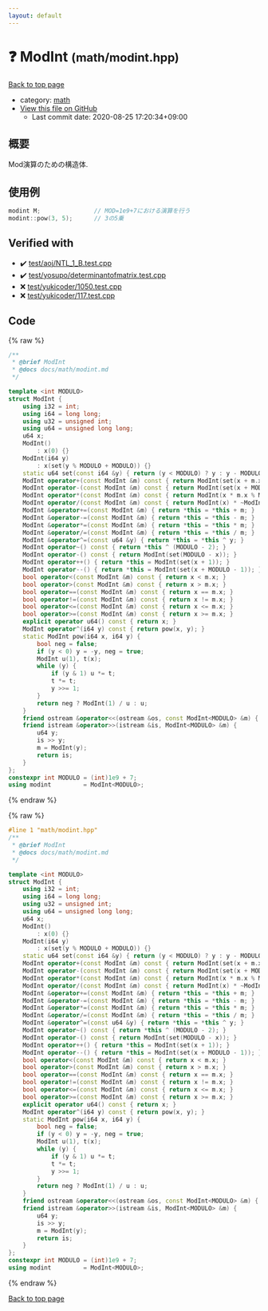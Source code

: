 ```yaml
---
layout: default
---
```


<!-- mathjax config similar to math.stackexchange -->
<script type="text/javascript" async
  src="https://cdnjs.cloudflare.com/ajax/libs/mathjax/2.7.5/MathJax.js?config=TeX-MML-AM_CHTML">
</script>
<script type="text/x-mathjax-config">
  MathJax.Hub.Config({
    TeX: { equationNumbers: { autoNumber: "AMS" }},
    tex2jax: {
      inlineMath: [ ['$','$'] ],
      processEscapes: true
    },
    "HTML-CSS": { matchFontHeight: false },
    displayAlign: "left",
    displayIndent: "2em"
  });
</script>

<script type="text/javascript" src="https://cdnjs.cloudflare.com/ajax/libs/jquery/3.4.1/jquery.min.js"></script>
<script src="https://cdn.jsdelivr.net/npm/jquery-balloon-js@1.1.2/jquery.balloon.min.js" integrity="sha256-ZEYs9VrgAeNuPvs15E39OsyOJaIkXEEt10fzxJ20+2I=" crossorigin="anonymous"></script>
<script type="text/javascript" src="../../assets/js/copy-button.js"></script>
<link rel="stylesheet" href="../../assets/css/copy-button.css" />


# :question: ModInt <small>(math/modint.hpp)</small>

<a href="../../index.html">Back to top page</a>

* category: <a href="../../index.html#7e676e9e663beb40fd133f5ee24487c2">math</a>
* <a href="{{ site.github.repository_url }}/blob/master/math/modint.hpp">View this file on GitHub</a>
    - Last commit date: 2020-08-25 17:20:34+09:00




## 概要

Mod演算のための構造体.

## 使用例

```cpp
modint M;               // MOD=1e9+7における演算を行う
modint::pow(3, 5);      // 3の5乗
```


## Verified with

* :heavy_check_mark: <a href="../../verify/test/aoj/NTL_1_B.test.cpp.html">test/aoj/NTL_1_B.test.cpp</a>
* :heavy_check_mark: <a href="../../verify/test/yosupo/determinantofmatrix.test.cpp.html">test/yosupo/determinantofmatrix.test.cpp</a>
* :x: <a href="../../verify/test/yukicoder/1050.test.cpp.html">test/yukicoder/1050.test.cpp</a>
* :x: <a href="../../verify/test/yukicoder/117.test.cpp.html">test/yukicoder/117.test.cpp</a>


## Code

<a id="unbundled"></a>
{% raw %}
```cpp
/**
 * @brief ModInt
 * @docs docs/math/modint.md
 */

template <int MODULO>
struct ModInt {
    using i32 = int;
    using i64 = long long;
    using u32 = unsigned int;
    using u64 = unsigned long long;
    u64 x;
    ModInt()
        : x(0) {}
    ModInt(i64 y)
        : x(set(y % MODULO + MODULO)) {}
    static u64 set(const i64 &y) { return (y < MODULO) ? y : y - MODULO; }
    ModInt operator+(const ModInt &m) const { return ModInt(set(x + m.x)); }
    ModInt operator-(const ModInt &m) const { return ModInt(set(x + MODULO - m.x)); }
    ModInt operator*(const ModInt &m) const { return ModInt(x * m.x % MODULO); }
    ModInt operator/(const ModInt &m) const { return ModInt(x) * ~ModInt(m.x); }
    ModInt &operator+=(const ModInt &m) { return *this = *this + m; }
    ModInt &operator-=(const ModInt &m) { return *this = *this - m; }
    ModInt &operator*=(const ModInt &m) { return *this = *this * m; }
    ModInt &operator/=(const ModInt &m) { return *this = *this / m; }
    ModInt &operator^=(const u64 &y) { return *this = *this ^ y; }
    ModInt operator~() const { return *this ^ (MODULO - 2); }
    ModInt operator-() const { return ModInt(set(MODULO - x)); }
    ModInt operator++() { return *this = ModInt(set(x + 1)); }
    ModInt operator--() { return *this = ModInt(set(x + MODULO - 1)); }
    bool operator<(const ModInt &m) const { return x < m.x; }
    bool operator>(const ModInt &m) const { return x > m.x; }
    bool operator==(const ModInt &m) const { return x == m.x; }
    bool operator!=(const ModInt &m) const { return x != m.x; }
    bool operator<=(const ModInt &m) const { return x <= m.x; }
    bool operator>=(const ModInt &m) const { return x >= m.x; }
    explicit operator u64() const { return x; }
    ModInt operator^(i64 y) const { return pow(x, y); }
    static ModInt pow(i64 x, i64 y) {
        bool neg = false;
        if (y < 0) y = -y, neg = true;
        ModInt u(1), t(x);
        while (y) {
            if (y & 1) u *= t;
            t *= t;
            y >>= 1;
        }
        return neg ? ModInt(1) / u : u;
    }
    friend ostream &operator<<(ostream &os, const ModInt<MODULO> &m) { return os << m.x; }
    friend istream &operator>>(istream &is, ModInt<MODULO> &m) {
        u64 y;
        is >> y;
        m = ModInt(y);
        return is;
    }
};
constexpr int MODULO = (int)1e9 + 7;
using modint         = ModInt<MODULO>;

```
{% endraw %}

<a id="bundled"></a>
{% raw %}
```cpp
#line 1 "math/modint.hpp"
/**
 * @brief ModInt
 * @docs docs/math/modint.md
 */

template <int MODULO>
struct ModInt {
    using i32 = int;
    using i64 = long long;
    using u32 = unsigned int;
    using u64 = unsigned long long;
    u64 x;
    ModInt()
        : x(0) {}
    ModInt(i64 y)
        : x(set(y % MODULO + MODULO)) {}
    static u64 set(const i64 &y) { return (y < MODULO) ? y : y - MODULO; }
    ModInt operator+(const ModInt &m) const { return ModInt(set(x + m.x)); }
    ModInt operator-(const ModInt &m) const { return ModInt(set(x + MODULO - m.x)); }
    ModInt operator*(const ModInt &m) const { return ModInt(x * m.x % MODULO); }
    ModInt operator/(const ModInt &m) const { return ModInt(x) * ~ModInt(m.x); }
    ModInt &operator+=(const ModInt &m) { return *this = *this + m; }
    ModInt &operator-=(const ModInt &m) { return *this = *this - m; }
    ModInt &operator*=(const ModInt &m) { return *this = *this * m; }
    ModInt &operator/=(const ModInt &m) { return *this = *this / m; }
    ModInt &operator^=(const u64 &y) { return *this = *this ^ y; }
    ModInt operator~() const { return *this ^ (MODULO - 2); }
    ModInt operator-() const { return ModInt(set(MODULO - x)); }
    ModInt operator++() { return *this = ModInt(set(x + 1)); }
    ModInt operator--() { return *this = ModInt(set(x + MODULO - 1)); }
    bool operator<(const ModInt &m) const { return x < m.x; }
    bool operator>(const ModInt &m) const { return x > m.x; }
    bool operator==(const ModInt &m) const { return x == m.x; }
    bool operator!=(const ModInt &m) const { return x != m.x; }
    bool operator<=(const ModInt &m) const { return x <= m.x; }
    bool operator>=(const ModInt &m) const { return x >= m.x; }
    explicit operator u64() const { return x; }
    ModInt operator^(i64 y) const { return pow(x, y); }
    static ModInt pow(i64 x, i64 y) {
        bool neg = false;
        if (y < 0) y = -y, neg = true;
        ModInt u(1), t(x);
        while (y) {
            if (y & 1) u *= t;
            t *= t;
            y >>= 1;
        }
        return neg ? ModInt(1) / u : u;
    }
    friend ostream &operator<<(ostream &os, const ModInt<MODULO> &m) { return os << m.x; }
    friend istream &operator>>(istream &is, ModInt<MODULO> &m) {
        u64 y;
        is >> y;
        m = ModInt(y);
        return is;
    }
};
constexpr int MODULO = (int)1e9 + 7;
using modint         = ModInt<MODULO>;

```
{% endraw %}

<a href="../../index.html">Back to top page</a>

